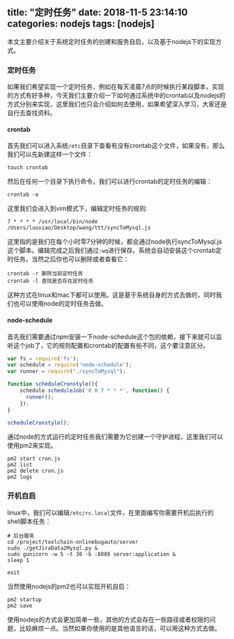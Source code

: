title: "定时任务"
date: 2018-11-5 23:14:10
categories: nodejs
tags: [nodejs]
---
本文主要介绍关于系统定时任务的创建和服务自启，以及基于nodejs下的实现方式。
<!--more-->
### 定时任务
如果我们希望实现一个定时任务，例如在每天凌晨7点的时候执行某段脚本，实现的方式有好多种，今天我们主要介绍一下如何通过系统中的crontab以及nodejs的方式分别来实现，这里我们也只会介绍如何去使用，如果希望深入学习，大家还是自行去查找资料。

#### crontab
首先我们可以进入系统`/etc`目录下查看有没有crontab这个文件，如果没有，那么我们可以先新建这样一个文件：

```shell
touch crontab
```

然后在任何一个目录下执行命令，我们可以进行crontab的定时任务的编辑：

```shell
crontab -e
```

这里我们会进入到vim模式下，编辑定时任务的规则:

```shell
7 * * * * /usr/local/bin/node /Users/luoxiao/Desktop/wang/ttt/syncToMysql.js
```

这里指的是我们在每个小时零7分钟的时候，都会通过node执行syncToMysql.js这个脚本。编辑完成之后我们通过`:wq`进行保存。系统会自动安装这个crontab定时任务。当然之后你也可以删除或者查看它：

```shell
crontab -r 删除当前定时任务
crontab -l 查找是否存在定时任务
```

这种方式在linux和mac下都可以使用。这是基于系统自身的方式去做的，同时我们也可以使用node的定时任务去做。

#### node-schedule
首先我们需要通过npm安装一下node-schedule这个包的依赖，接下来就可以监听这个job了，它的规则配置和crontab的配置有些不同，这个要注意区分。

```javascript
var fs = require('fs');
var schedule = require('node-schedule');
var runner = require("./syncToMysql");

function scheduleCronstyle(){
    schedule.scheduleJob('0 0 7 * * *', function() {
      runner();
    });
}

scheduleCronstyle();
```

通过node的方式运行的定时任务我们需要为它创建一个守护进程，这里我们可以使用pm2来实现。

```shell
pm2 start cron.js
pm2 list
pm2 delete cron.js
pm2 logs
```

### 开机自启
linux中，我们可以编辑`/etc/rc.local`文件，在里面编写你需要开机后执行的shell脚本任务：

```shell
# 后台服务
cd /project/toolchain-onlinebugauto/server
sudo ./getJiraData2Mysql.py &
sudo gunicorn -w 5 -t 30 -b :8089 server:application &
sleep 1

exit
```

当然使用nodejs的pm2也可以实现开机自启：

```shell
pm2 startup
pm2 save
```

使用nodejs的方式会更加简单一些，其他的方式会存在一些路径或者权限的问题，比较麻烦一点。当然如果你使用的是其他语言的话，可以用这种方式去做。